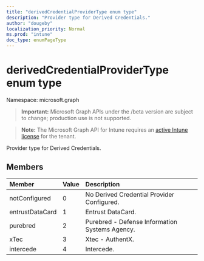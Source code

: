 ```yaml
---
title: "derivedCredentialProviderType enum type"
description: "Provider type for Derived Credentials."
author: "dougeby"
localization_priority: Normal
ms.prod: "intune"
doc_type: enumPageType
---
```


# derivedCredentialProviderType enum type

Namespace: microsoft.graph

> **Important:** Microsoft Graph APIs under the /beta version are subject to change; production use is not supported.

> **Note:** The Microsoft Graph API for Intune requires an [active Intune license](https://go.microsoft.com/fwlink/?linkid=839381) for the tenant.

Provider type for Derived Credentials.

## Members
|Member|Value|Description|
|:---|:---|:---|
|notConfigured|0|No Derived Credential Provider Configured.|
|entrustDataCard|1|Entrust DataCard.|
|purebred|2|Purebred - Defense Information Systems Agency.|
|xTec|3|Xtec - AuthentX.|
|intercede|4|Intercede.|





